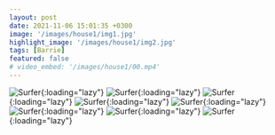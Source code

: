 ```yaml
---
layout: post
date: 2021-11-06 15:01:35 +0300
image: '/images/house1/img1.jpg'
highlight_image: '/images/house1/img2.jpg'
tags: [Barrie]
featured: false
# video_embed: '/images/house1/00.mp4'
---
```

![Surfer]({{site.baseurl}}/images/house1/img3.jpg){:loading="lazy"}
![Surfer]({{site.baseurl}}/images/house1/img4.jpg){:loading="lazy"}
![Surfer]({{site.baseurl}}/images/house1/img5.jpg){:loading="lazy"}
![Surfer]({{site.baseurl}}/images/house1/img6.jpg){:loading="lazy"}
![Surfer]({{site.baseurl}}/images/house1/img7.jpg){:loading="lazy"}
![Surfer]({{site.baseurl}}/images/house1/img8.jpg){:loading="lazy"}
![Surfer]({{site.baseurl}}/images/house1/img9.jpg){:loading="lazy"}
![Surfer]({{site.baseurl}}/images/house1/img10.jpg){:loading="lazy"}
